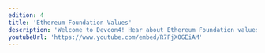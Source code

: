 ```yaml
---
edition: 4
title: 'Ethereum Foundation Values'
description: 'Welcome to Devcon4! Hear about Ethereum Foundation values from Aya Miyaguchi and the latest on Ethereum with Vitalik Buterin. Get an overview of what to expect from Devcon4 with lightning talks from track leads.'
youtubeUrl: 'https://www.youtube.com/embed/R7FjX0GEiAM'
---
```

